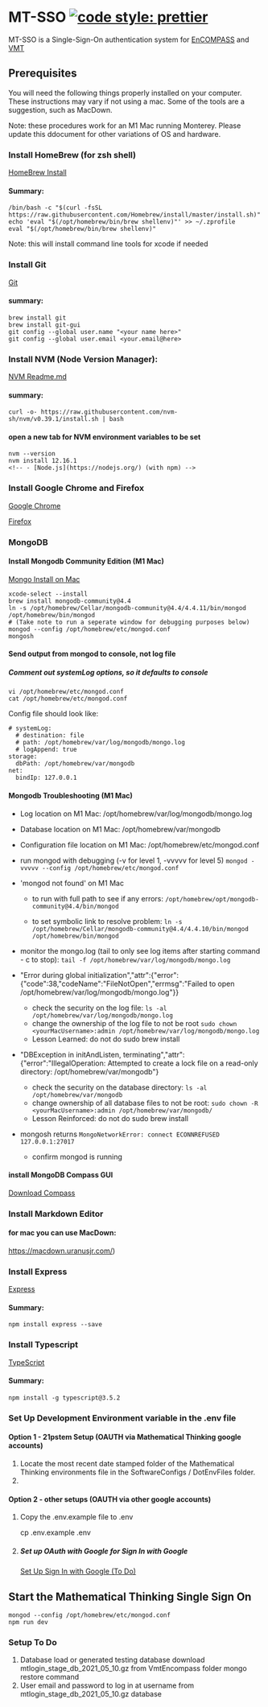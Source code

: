 # MT-SSO [![code style: prettier](https://img.shields.io/badge/code_style-prettier-ff69b4.svg?style=flat-square)](https://github.com/prettier/prettier)

MT-SSO is a Single-Sign-On authentication system for [EnCOMPASS](https://github.com/mathematicalthinking/encompass) and [VMT](https://github.com/mathematicalthinking/vmt)

## Prerequisites

You will need the following things properly installed on your computer.  These instructions may vary if not using a mac.  Some of the tools are a suggestion, such as MacDown.

Note: these procedures work for an M1 Mac running Monterey.  Please update this ddocument for other variations of OS and hardware.

### Install HomeBrew (for zsh shell)
  [HomeBrew Install](https://docs.brew.sh/Installation)
#### Summary:
    /bin/bash -c "$(curl -fsSL https://raw.githubusercontent.com/Homebrew/install/master/install.sh)"
    echo 'eval "$(/opt/homebrew/bin/brew shellenv)"' >> ~/.zprofile
    eval "$(/opt/homebrew/bin/brew shellenv)"
  Note: this will install command line tools for xcode if needed

### Install Git

[Git](https://git-scm.com/)
#### summary:
    brew install git
    brew install git-gui
    git config --global user.name "<your name here>"
    git config --global user.email <your.email@here>

### Install NVM (Node Version Manager):

[NVM Readme.md](https://github.com/nvm-sh/nvm)

#### summary:
    curl -o- https://raw.githubusercontent.com/nvm-sh/nvm/v0.39.1/install.sh | bash

#### open a new tab for NVM environment variables to be set
    nvm --version
    nvm install 12.16.1
    <!-- - [Node.js](https://nodejs.org/) (with npm) -->

### Install Google Chrome and Firefox
[Google Chrome](https://google.com/chrome/)

[Firefox](https://www.mozilla.org/en-US/firefox/new/)

### MongoDB

#### Install Mongodb Community Edition (M1 Mac)
  [Mongo Install on Mac](https://docs.mongodb.com/manual/tutorial/install-mongodb-on-os-x/)

    xcode-select --install
    brew install mongodb-community@4.4
    ln -s /opt/homebrew/Cellar/mongodb-community@4.4/4.4.11/bin/mongod /opt/homebrew/bin/mongod
    # (Take note to run a seperate window for debugging purposes below)
    mongod --config /opt/homebrew/etc/mongod.conf
    mongosh

#### Send output from mongod to console, not log file
##### Comment out systemLog options, so it defaults to console

    vi /opt/homebrew/etc/mongod.conf
    cat /opt/homebrew/etc/mongod.conf

Config file should look like:

```
# systemLog:
  # destination: file
  # path: /opt/homebrew/var/log/mongodb/mongo.log
  # logAppend: true
storage:
  dbPath: /opt/homebrew/var/mongodb
net:
  bindIp: 127.0.0.1
```

#### Mongodb Troubleshooting (M1 Mac)
- Log location on M1 Mac: /opt/homebrew/var/log/mongodb/mongo.log
- Database location on M1 Mac: /opt/homebrew/var/mongodb
- Configuration file location on M1 Mac: /opt/homebrew/etc/mongod.conf
- run mongod with debugging (-v for level 1, -vvvvv for level 5)
    ```mongod -vvvvv --config /opt/homebrew/etc/mongod.conf```

- 'mongod not found' on M1 Mac
  - to run with full path to see if any errors:
    ```/opt/homebrew/opt/mongodb-community@4.4/bin/mongod```

  - to set symbolic link to resolve problem:
    ```ln -s /opt/homebrew/Cellar/mongodb-community@4.4/4.4.10/bin/mongod /opt/homebrew/bin/mongod```

- monitor the mongo.log (tail to only see log items after starting command - <ctl>c to stop):
  ```tail -f /opt/homebrew/var/log/mongodb/mongo.log```

- "Error during global initialization","attr":{"error":{"code":38,"codeName":"FileNotOpen","errmsg":"Failed to open /opt/homebrew/var/log/mongodb/mongo.log"}}
  - check the security on the log file:
    ```ls -al /opt/homebrew/var/log/mongodb/mongo.log```
  - change the ownership of the log file to not be root
    ```sudo chown <yourMacUsername>:admin /opt/homebrew/var/log/mongodb/mongo.log```
  - Lesson Learned: do not do sudo brew install
- "DBException in initAndListen, terminating","attr":{"error":"IllegalOperation: Attempted to create a lock file on a read-only directory: /opt/homebrew/var/mongodb"}
  - check the security on the database directory:
    ```ls -al /opt/homebrew/var/mongodb```
  - change ownership of all database files to not be root:
    ```sudo chown -R <yourMacUsername>:admin /opt/homebrew/var/mongodb/```
  - Lesson Reinforced: do not do sudo brew install
- mongosh returns ```MongoNetworkError: connect ECONNREFUSED 127.0.0.1:27017```
  - confirm mongod is running

#### install MongoDB Compass GUI
[Download Compass](https://www.mongodb.com/try/download/compass)

### Install Markdown Editor
#### for mac you can use MacDown:
  https://macdown.uranusjr.com/)


### Install Express
[Express](http://expressjs.com/)

#### Summary:
    npm install express --save

### Install Typescript
[TypeScript](https://www.typescriptlang.org/)

#### Summary:
    npm install -g typescript@3.5.2

### Set Up Development Environment variable in the .env file

#### Option 1 - 21pstem Setup (OAUTH via Mathematical Thinking google accounts)
1. Locate the most recent date stamped folder of the Mathematical Thinking environments file in the SoftwareConfigs / DotEnvFiles folder.
2.

#### Option 2 - other setups (OAUTH via other google accounts)

1. Copy the .env.example file to .env

    cp .env.example .env

1. ##### Set up OAuth with Google for Sign In with Google

    [Set Up Sign In with Google (To Do)](https://github.com/mathematicalthinking/mt-sso/wiki/Setup-Sign-In-with-Google)

## Start the Mathematical Thinking Single Sign On
    mongod --config /opt/homebrew/etc/mongod.conf
    npm run dev

### Setup To Do
1. Database load or generated testing database
    download mtlogin_stage_db_2021_05_10.gz from VmtEncompass folder
    mongo restore command
2. User email and password to log in at
	username from mtlogin_stage_db_2021_05_10.gz database



